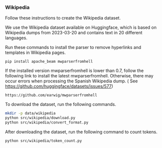 ### Wikipedia

Follow these instructions to create the Wikipedia dataset.

We use the Wikipedia dataset available on Huggingface, which is based on Wikipedia dumps from 2023-03-20 and contains
text in 20 different languages.

Run these commands to install the parser to remove hyperlinks and templates in Wikipedia pages.

```
pip install apache_beam mwparserfromhell
```

If the installed version mwparserfromhell is lower than 0.7, follow the following link to install the latest
mwparserfromhell. Otherwise, there may occur errors when processing the Spanish Wikipedia dump. (
See https://github.com/huggingface/datasets/issues/577)

```
https://github.com/earwig/mwparserfromhell
```

To download the dataset, run the following commands.

```bash
mkdir -p data/wikipedia
python src/wikipedia/download.py
python src/wikipedia/convert_format.py
```

After downloading the dataset, run the following command to count tokens.

```bash
python src/wikipedia/token_count.py
```